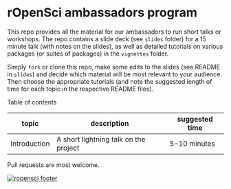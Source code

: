 
# rOpenSci ambassadors program

This repo provides all the material for our ambassadors to run short talks or workshops. The repo contains a slide deck (see `slides` folder) for a 15 minute talk (with notes on the slides), as well as detailed tutorials on various packages (or suites of packages) in the `vignettes` folder. 

Simply `fork` or clone this repo, make some edits to the slides (see README in `slides`) and decide which material will be most relevant to your audience. Then choose the appropriate tutorials (and note the suggested length of time for each topic in the respective README files). 

Table of contents

| topic | description | suggested time |
| ----- | ---------- | --------------- |
| Introduction | A short lightning talk on the project | 5-10 minutes |


Pull requests are most welcome.

[![ropensci footer](http://ropensci.org/public_images/github_footer.png)](http://ropensci.org)
